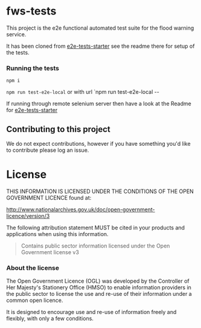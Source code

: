 # fws-tests

This project is the e2e functional automated test suite for the flood warning service.

It has been cloned from [e2e-tests-starter](https://github.com/teddmason/e2e-tests-starter) see the readme there for setup of the tests.


### Running the tests
`npm i`

`npm run test-e2e-local` or with url `npm run test-e2e-local --

If running through remote selenium server then have a look at the Readme for [e2e-tests-starter](https://github.com/teddmason/e2e-tests-starter)

## Contributing to this project

We do not expect contributions, however if you have something you'd like to contribute please log an issue.

# License

THIS INFORMATION IS LICENSED UNDER THE CONDITIONS OF THE OPEN GOVERNMENT LICENCE found at:

http://www.nationalarchives.gov.uk/doc/open-government-licence/version/3

The following attribution statement MUST be cited in your products and applications when using this information.

>Contains public sector information licensed under the Open Government license v3

### About the license

The Open Government Licence (OGL) was developed by the Controller of Her Majesty's Stationery Office (HMSO) to enable information providers in the public sector to license the use and re-use of their information under a common open licence.

It is designed to encourage use and re-use of information freely and flexibly, with only a few conditions.
